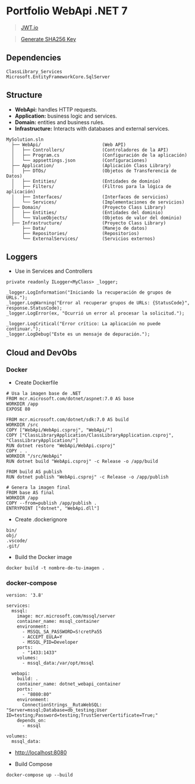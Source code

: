 ﻿# Portfolio WebApi .NET 7

> [JWT.io](https://jwt.io/)

> [Generate SHA256 Key](https://tools.keycdn.com/sha256-online-generator)

## Dependencies
```
ClassLibrary_Services
Microsoft.EntityFrameworkCore.SqlServer
```

## Structure
* **WebApi:** handles HTTP requests.
* **Application:** business logic and services.
* **Domain:** entities and business rules.
* **Infrastructure:** Interacts with databases and external services.
```
MySolution.sln
  ├── WebApi/                       (Web API)
  │   ├── Controllers/              (Controladores de la API)
  │   ├── Program.cs                (Configuración de la aplicación)
  │   └── appsettings.json          (Configuraciones)
  ├── Application/                  (Aplicación Class Library)
  │   ├── DTOs/                     (Objetos de Transferencia de Datos)
  │   ├── Entities/                 (Entidades de dominio)
  │   ├── Filters/                  (Filtros para la lógica de aplicación)
  │   ├── Interfaces/               (Interfaces de servicios)
  │   └── Services/                 (Implementaciones de servicios)
  ├── Domain/                       (Proyecto Class Library)
  │   ├── Entities/                 (Entidades del dominio)
  │   └── ValueObjects/             (Objetos de valor del dominio)
  ├── Infrastructure/               (Proyecto Class Library)
      ├── Data/                     (Manejo de datos)
      ├── Repositories/             (Repositorios)
      └── ExternalServices/         (Servicios externos)
```

## Loggers
* Use in Services and Controllers
```
private readonly ILogger<MyClass> _logger;

_logger.LogInformation("Iniciando la recuperación de grupos de URLs.");
_logger.LogWarning("Error al recuperar grupos de URLs: {StatusCode}", response.StatusCode);
_logger.LogError(ex, "Ocurrió un error al procesar la solicitud.");

_logger.LogCritical("Error crítico: La aplicación no puede continuar.");
_logger.LogDebug("Este es un mensaje de depuración.");
```

## Cloud and DevObs
### Docker
* Create Dockerfile
```
# Usa la imagen base de .NET
FROM mcr.microsoft.com/dotnet/aspnet:7.0 AS base
WORKDIR /app
EXPOSE 80

FROM mcr.microsoft.com/dotnet/sdk:7.0 AS build
WORKDIR /src
COPY ["WebApi/WebApi.csproj", "WebApi/"]
COPY ["ClassLibraryApplication/ClassLibraryApplication.csproj", "ClassLibraryApplication/"]
RUN dotnet restore "WebApi/WebApi.csproj"
COPY . .
WORKDIR "/src/WebApi"
RUN dotnet build "WebApi.csproj" -c Release -o /app/build

FROM build AS publish
RUN dotnet publish "WebApi.csproj" -c Release -o /app/publish

# Genera la imagen final
FROM base AS final
WORKDIR /app
COPY --from=publish /app/publish .
ENTRYPOINT ["dotnet", "WebApi.dll"]
```
* Create .dockerignore
```
bin/
obj/
.vscode/
.git/
```
* Build the Docker image
```
docker build -t nombre-de-tu-imagen .
```

### docker-compose
```
version: '3.8'

services:
  mssql:
    image: mcr.microsoft.com/mssql/server
    container_name: mssql_container    
    environment:
      - MSSQL_SA_PASSWORD=S!cretPa55
      - ACCEPT_EULA=Y
      - MSSQL_PID=Developer
    ports:
      - "1433:1433"
    volumes:
      - mssql_data:/var/opt/mssql

  webapi:
    build: .
    container_name: dotnet_webapi_container
    ports:
      - "8080:80"
    environment:
      ConnectionStrings__RutaWebSQL: "Server=mssql;Database=db_testing;User ID=testing;Password=testing;TrustServerCertificate=True;"
    depends_on:
      - mssql

volumes:
  mssql_data:
```
* [http://localhost:8080](http://localhost:8080)

* Build Compose
```
docker-compose up --build
```
